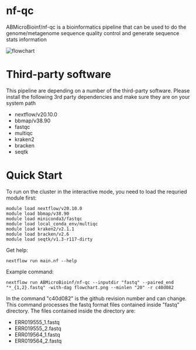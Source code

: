
# nf-qc
ABMicroBioinf/nf-qc is a bioinformatics pipeline that can be used to do the genome/metagenome sequence quality control and generate sequence stats information

![flowchart](https://user-images.githubusercontent.com/52679027/121611912-9a322180-ca16-11eb-9447-663dd6ffd4af.png)

# Third-party software
This pipeline are depending on a number of the third-party software. Please install the following 3rd party dependencies and make sure they are on your system path
* nextflow/v20.10.0
* bbmap/v38.90
* fastqc
* multiqc
* kraken2
* bracken
* seqtk

# Quick Start
To run on the cluster in the interactive mode, you need to load the requried module first:
```
module load nextflow/v20.10.0
module load bbmap/v38.90
module load miniconda3/fastqc
module load local_conda_env/multiqc
module load kraken2/v2.1.1
module load bracken/v2.6
module load seqtk/v1.3-r117-dirty
```
Get help:
```
nextflow run main.nf --help
```

Example command:
```
nextflow run ABMicroBioinf/nf-qc --inputdir "fastq" --paired_end "*_{1,2}.fastq" -with-dag flowchart.png --minlen "20" -r c40d082
```
In the command "c40d082" is the github revision number and can change. This command processes the fastq format files contained inside "fastq" directory. The files contained inside the directory are:
* ERR019555_1.fastq
* ERR019555_2.fastq
* ERR019564_1.fastq
* ERR019564_2.fastq

